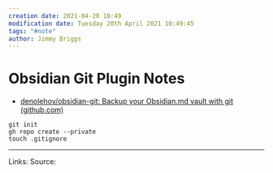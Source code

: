 ```yaml
---
creation date: 2021-04-20 10:49
modification date: Tuesday 20th April 2021 10:49:45
tags: "#note"
author: Jimmy Briggs
---
```


# Obsidian Git Plugin Notes

- [denolehov/obsidian-git: Backup your Obsidian.md vault with git (github.com)](https://github.com/denolehov/obsidian-git)

```
git init
gh repo create --private
touch .gitignore
```

***
Links: 
Source:

